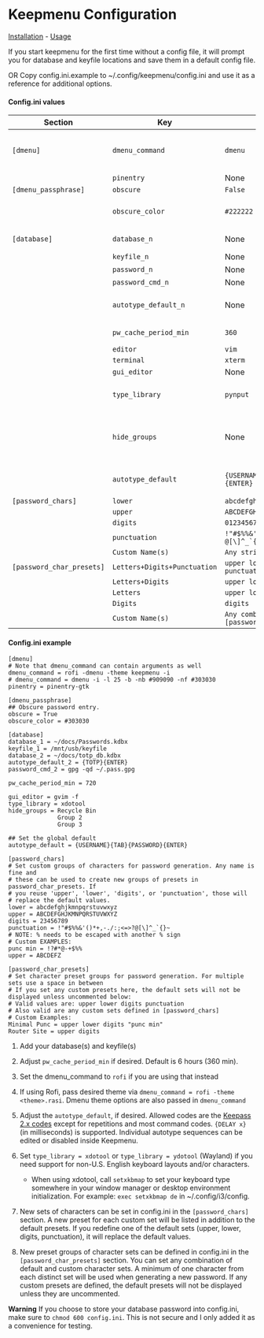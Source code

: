 # Keepmenu Configuration

[Installation](install.md) - [Usage](usage.md)

If you start keepmenu for the first time without a config file, it will prompt
you for database and keyfile locations and save them in a default config file.

OR Copy config.ini.example to ~/.config/keepmenu/config.ini and use it as a
reference for additional options.

#### Config.ini values

| Section                   | Key                          | Default                                 | Notes                                       |
|---------------------------|------------------------------|-----------------------------------------|---------------------------------------------|
| `[dmenu]`                 | `dmenu_command`              | `dmenu`                                 | Command can include arguments               |
|                           | `pinentry`                   | None                                    |                                             |
| `[dmenu_passphrase]`      | `obscure`                    | `False`                                 |                                             |
|                           | `obscure_color`              | `#222222`                               | Only applicable to dmenu                    |
| `[database]`              | `database_n`                 | None                                    | `n` is any integer                          |
|                           | `keyfile_n`                  | None                                    |                                             |
|                           | `password_n`                 | None                                    |                                             |
|                           | `password_cmd_n`             | None                                    |                                             |
|                           | `autotype_default_n`         | None                                    | Overrides global default                    |
|                           | `pw_cache_period_min`        | `360`                                   | Value in minutes                            |
|                           | `editor`                     | `vim`                                   |                                             |
|                           | `terminal`                   | `xterm`                                 |                                             |
|                           | `gui_editor`                 | None                                    |                                             |
|                           | `type_library`               | `pynput`                                | xdotool, ydotool or pynput                  |
|                           | `hide_groups`                | None                                    | See below for formatting of multiple groups |
|                           | `autotype_default`           | `{USERNAME}{TAB}{PASSWORD}{ENTER}`      | [Keepass autotype sequences][1]             |
| `[password_chars]`        | `lower`                      | `abcdefghijklmnopqrstuvwxyz`            |                                             |
|                           | `upper`                      | `ABCDEFGHIJKLMNOPQRSTUVWXYZ`            |                                             |
|                           | `digits`                     | `0123456789`                            |                                             |
|                           | `punctuation`                | ``!"#$%%&'()*+,-./:;<=>?@[\]^_`{│}~``   |                                             |
|                           | `Custom Name(s)`             | `Any string`                            |                                             |
| `[password_char_presets]` | `Letters+Digits+Punctuation` | `upper lower digits punctuation`        |                                             |
|                           | `Letters+Digits`             | `upper lower digits`                    |                                             |
|                           | `Letters`                    | `upper lower`                           |                                             |
|                           | `Digits`                     | `digits`                                |                                             |
|                           | `Custom Name(s)`             | `Any combo of [password_chars] entries` |                                             |

#### Config.ini example

    [dmenu]
    # Note that dmenu_command can contain arguments as well
    dmenu_command = rofi -dmenu -theme keepmenu -i
    # dmenu_command = dmenu -i -l 25 -b -nb #909090 -nf #303030
    pinentry = pinentry-gtk

    [dmenu_passphrase]
    ## Obscure password entry.
    obscure = True
    obscure_color = #303030

    [database]
    database_1 = ~/docs/Passwords.kdbx
    keyfile_1 = /mnt/usb/keyfile
    database_2 = ~/docs/totp_db.kdbx
    autotype_default_2 = {TOTP}{ENTER}
    password_cmd_2 = gpg -qd ~/.pass.gpg

    pw_cache_period_min = 720

    gui_editor = gvim -f
    type_library = xdotool
    hide_groups = Recycle Bin
                  Group 2
                  Group 3

    ## Set the global default
    autotype_default = {USERNAME}{TAB}{PASSWORD}{ENTER}

    [password_chars]
    # Set custom groups of characters for password generation. Any name is fine and
    # these can be used to create new groups of presets in password_char_presets. If
    # you reuse 'upper', 'lower', 'digits', or 'punctuation', those will
    # replace the default values.
    lower = abcdefghjkmnpqrstuvwxyz
    upper = ABCDEFGHJKMNPQRSTUVWXYZ
    digits = 23456789
    punctuation = !"#$%%&'()*+,-./:;<=>?@[\]^_`{}~
    # NOTE: % needs to be escaped with another % sign
    # Custom EXAMPLES:
    punc min = !?#*@-+$%%
    upper = ABCDEFZ

    [password_char_presets]
    # Set character preset groups for password generation. For multiple sets use a space in between
    # If you set any custom presets here, the default sets will not be displayed unless uncommented below:
    # Valid values are: upper lower digits punctuation
    # Also valid are any custom sets defined in [password_chars]
    # Custom Examples:
    Minimal Punc = upper lower digits "punc min"
    Router Site = upper digits

1. Add your database(s) and keyfile(s)
2. Adjust `pw_cache_period_min` if desired. Default is 6 hours (360 min).
3. Set the dmenu_command to `rofi` if you are using that instead
4. If using Rofi, pass desired theme via `dmenu_command = rofi -theme
   <theme>.rasi`. Dmenu theme options are also passed in `dmenu_command`
5. Adjust the `autotype_default`, if desired. Allowed codes are the [Keepass 2.x
   codes][1] except for repetitions and most command codes. `{DELAY x}`
   (in milliseconds) is supported. Individual autotype sequences can be edited
   or disabled inside Keepmenu.
6. Set `type_library = xdotool` or `type_library = ydotool` (Wayland) if you
   need support for non-U.S. English keyboard layouts and/or characters.

    * When using xdotool, call `setxkbmap` to set your keyboard type somewhere
      in your window manager or desktop environment initialization. For example:
      `exec setxkbmap de` in ~/.config/i3/config.

7. New sets of characters can be set in config.ini in the `[password_chars]`
   section. A new preset for each custom set will be listed in addition to the
   default presets. If you redefine one of the default sets (upper, lower,
   digits, punctuation), it will replace the default values.
8. New preset groups of character sets can be defined in config.ini in the
   `[password_char_presets]` section. You can set any combination of default and
   custom character sets. A minimum of one character from each distinct set will
   be used when generating a new password. If any custom presets are defined,
   the default presets will not be displayed unless they are uncommented.

**Warning** If you choose to store your database password into config.ini, make
sure to `chmod 600 config.ini`. This is not secure and I only added it as a
convenience for testing.

[1]:  https://keepass.info/help/base/autotype.html#autoseq "Keepass Autotype Sequences"
